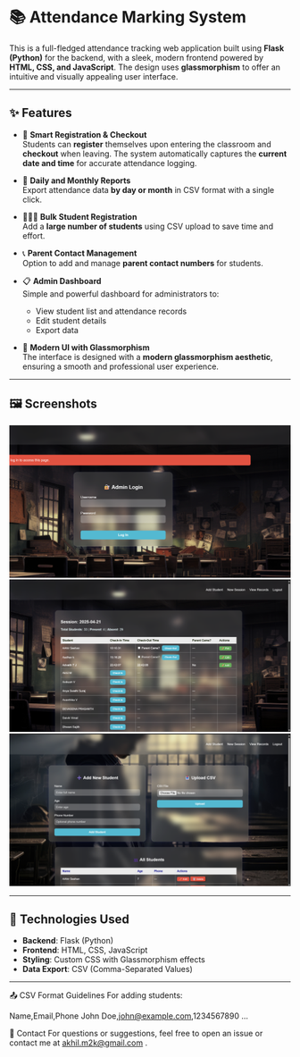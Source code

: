# 📚  Attendance Marking System

This is a full-fledged attendance tracking web application built using **Flask (Python)** for the backend, with a sleek, modern frontend powered by **HTML, CSS, and JavaScript**. The design uses **glassmorphism** to offer an intuitive and visually appealing user interface.

---

## ✨ Features

- 🧠 **Smart Registration & Checkout**  
  Students can **register** themselves upon entering the classroom and **checkout** when leaving. The system automatically captures the **current date and time** for accurate attendance logging.

- 📅 **Daily and Monthly Reports**  
  Export attendance data **by day or month** in CSV format with a single click.

- 🧑‍🤝‍🧑 **Bulk Student Registration**  
  Add a **large number of students** using CSV upload to save time and effort.

- 📞 **Parent Contact Management**  
  Option to add and manage **parent contact numbers** for students.

- 📋 **Admin Dashboard**  
  Simple and powerful dashboard for administrators to:
  - View student list and attendance records
  - Edit student details
  - Export data

- 💎 **Modern UI with Glassmorphism**  
  The interface is designed with a **modern glassmorphism aesthetic**, ensuring a smooth and professional user experience.

---

## 🖼️ Screenshots

![Screenshot 1](/assets/img/img1.png "Screenshot")
![Screenshot 1](/assets/img/img2.png "Screenshot")
![Screenshot 1](/assets/img/img3.png "Screenshot")

---

## 🚀 Technologies Used

- **Backend**: Flask (Python)
- **Frontend**: HTML, CSS, JavaScript
- **Styling**: Custom CSS with Glassmorphism effects
- **Data Export**: CSV (Comma-Separated Values)

---
📤 CSV Format Guidelines
For adding students:

Name,Email,Phone
John Doe,john@example.com,1234567890
...

📧 Contact
For questions or suggestions, feel free to open an issue or contact me at akhil.m2k@gmail.com .

